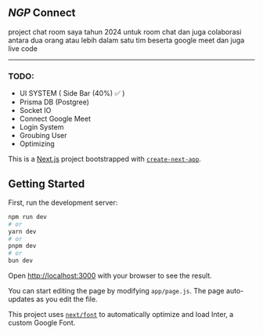 ## _NGP_ Connect

project chat room saya tahun 2024 untuk room chat dan juga colaborasi antara dua orang atau lebih dalam satu tim beserta google meet dan juga live code

---

### TODO:

-   UI SYSTEM ( Side Bar (40%) ✅ )
-   Prisma DB (Postgree)
-   Socket IO
-   Connect Google Meet
-   Login System
-   Groubing User
-   Optimizing

This is a [Next.js](https://nextjs.org/) project bootstrapped with [`create-next-app`](https://github.com/vercel/next.js/tree/canary/packages/create-next-app).

## Getting Started

First, run the development server:

```bash
npm run dev
# or
yarn dev
# or
pnpm dev
# or
bun dev
```

Open [http://localhost:3000](http://localhost:3000) with your browser to see the result.

You can start editing the page by modifying `app/page.js`. The page auto-updates as you edit the file.

This project uses [`next/font`](https://nextjs.org/docs/basic-features/font-optimization) to automatically optimize and load Inter, a custom Google Font.
